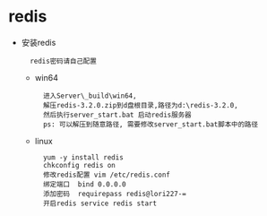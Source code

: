 # redis #

- 安装redis	
		
		redis密码请自己配置
		
	- win64
	
			进入Server\_build\win64,
			解压redis-3.2.0.zip到d盘根目录,路径为d:\redis-3.2.0, 
			然后执行server_start.bat 启动redis服务器
			ps: 可以解压到随意路径, 需要修改server_start.bat脚本中的路径

	- linux
	
			yum -y install redis
			chkconfig redis on	
			修改redis配置 vim /etc/redis.conf
			绑定端口  bind 0.0.0.0
			添加密码  requirepass redis@lori227-=
			开启redis service redis start
			

		
		 
	